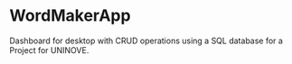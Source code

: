 # WordMakerApp
Dashboard for desktop with CRUD operations using a SQL database for a Project for UNINOVE.

